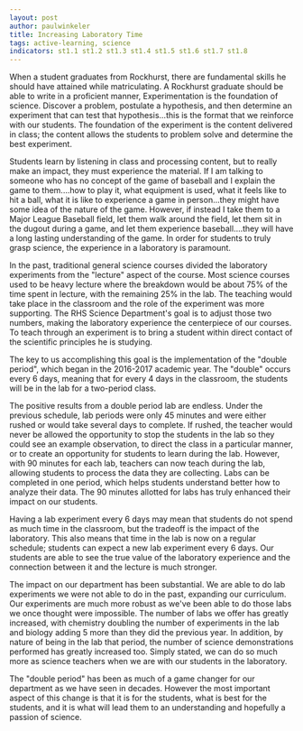 ```yaml
---
layout: post
author: paulwinkeler
title: Increasing Laboratory Time
tags: active-learning, science
indicators: st1.1 st1.2 st1.3 st1.4 st1.5 st1.6 st1.7 st1.8 
---
```

When a student graduates from Rockhurst, there are fundamental skills he should have attained while matriculating.  A Rockhurst graduate should be able to write in a proficient manner, Experimentation is the foundation of science.  Discover a problem, postulate a hypothesis, and then determine an experiment that can test that hypothesis...this is the format that we reinforce with our students.  The foundation of the experiment is the content delivered in class; the content allows the students to problem solve and determine the best experiment.

Students learn by listening in class and processing content, but to really make an impact, they must experience the material.  If I am talking to someone who has no concept of the game of baseball and I explain the game to them....how to play it, what equipment is used, what it feels like to hit a ball, what it is like to experience a game in person...they might have some idea of the nature of the game.  However, if instead I take them to a Major League Baseball field, let them walk around the field, let them sit in the dugout during a game, and let them experience baseball....they will have a long lasting understanding of the game.  In order for students to truly grasp science, the experience in a laboratory is paramount.

In the past, traditional general science courses divided the laboratory experiments from the "lecture" aspect of the course.  Most science courses used to be heavy lecture where the breakdown would be about 75% of the time spent in lecture, with the remaining 25% in the lab.  The teaching would take place in the classroom and the role of the experiment was more supporting.  The RHS Science Department's goal is to adjust those two numbers, making the laboratory experience the centerpiece of our courses.  To teach through an experiment is to bring a student within direct contact of the scientific principles he is studying.

The key to us accomplishing this goal is the implementation of the "double period", which began in the 2016-2017 academic year.  The "double" occurs every 6 days, meaning that for every 4 days in the classroom, the students will be in the lab for a two-period class.  

The positive results from a double period lab are endless.  Under the previous schedule, lab periods were only 45 minutes and were either rushed or would take several days to complete.  If rushed, the teacher would never be allowed the opportunity to stop the students in the lab so they could see an example observation, to direct the class in a particular manner, or to create an opportunity for students to learn during the lab.  However, with 90 minutes for each lab, teachers can now teach during the lab, allowing students to process the data they are collecting.  Labs can be completed in one period, which helps students understand better how to analyze their data.  The 90 minutes allotted for labs has truly enhanced their impact on our students.

Having a lab experiment every 6 days may mean that students do not spend as much time in the classroom, but the tradeoff is the impact of the laboratory.  This also means that time in the lab is now on a regular schedule; students can expect a new lab experiment every 6 days.  Our students are able to see the true value of the laboratory experience and the connection between it and the lecture is much stronger.

The impact on our department has been substantial.  We are able to do lab experiments we were not able to do in the past, expanding our curriculum.  Our experiments are much more robust as we've been able to do those labs we once thought were impossible.  The number of labs we offer has greatly increased, with chemistry doubling the number of experiments in the lab and biology adding 5 more than they did the previous year.  In addition, by nature of being in the lab that period, the number of science demonstrations performed has greatly increased too.  Simply stated, we can do so much more as science teachers when we are with our students in the laboratory.

The "double period" has been as much of a game changer for our department as we have seen in decades.  However the most important aspect of this change is that it is for the students, what is best for the students, and it is what will lead them to an understanding and hopefully a passion of science.  
